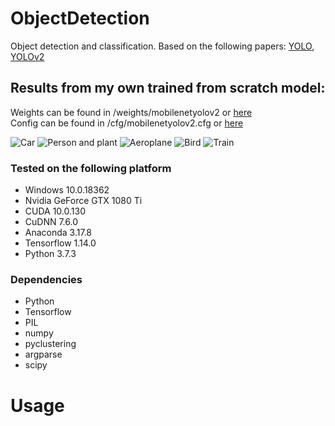 # ObjectDetection

Object detection and classification. Based on the following papers: [YOLO](https://arxiv.org/pdf/1506.02640.pdf), [YOLOv2](https://arxiv.org/pdf/1612.08242.pdf)
## Results from my own trained from scratch model:
Weights can be found in /weights/mobilenetyolov2 or [here](https://puu.sh/F1XJe/190d024b50)
<br/>
Config can be found in /cfg/mobilenetyolov2.cfg or [here](https://pastebin.com/681E3JHg)

![Car](https://i.imgur.com/UVfHpFM.jpg)
![Person and plant](https://i.imgur.com/cqHkrGz.jpg)
![Aeroplane](https://i.imgur.com/Y4Vl36d.jpg)
![Bird](https://i.imgur.com/54tXl74.jpg)
![Train](https://i.imgur.com/caZiw7X.jpg)

### Tested on the following platform
* Windows 10.0.18362
* Nvidia GeForce GTX 1080 Ti
* CUDA 10.0.130
* CuDNN 7.6.0
* Anaconda 3.17.8
* Tensorflow 1.14.0
* Python 3.7.3

### Dependencies
* Python
* Tensorflow
* PIL
* numpy
* pyclustering
* argparse
* scipy

# Usage
